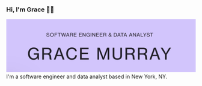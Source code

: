 ### Hi, I'm Grace 👩‍💻
<img src="https://raw.githubusercontent.com/gkmurray124/gkmurray124/master/GM-readme-header.png" alt="banner that says Grace Murray - software engineer & data analyst">
I'm a software engineer and data analyst based in New York, NY. 

<!--
**gkmurray124/gkmurray124** is a ✨ _special_ ✨ repository because its `README.md` (this file) appears on your GitHub profile.

Here are some ideas to get you started:

- 🔭 I’m currently working on ...
- 🌱 I’m currently learning ...
- 👯 I’m looking to collaborate on ...
- 🤔 I’m looking for help with ...
- 💬 Ask me about ...
- 📫 How to reach me: ...
- 😄 Pronouns: ...
- ⚡ Fun fact: ...
-->
